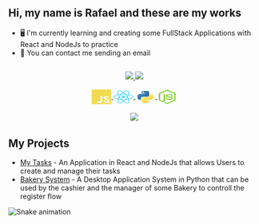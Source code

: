 ## Hi, my name is Rafael and these are my works

- 🖥️ I'm currently learning and creating some FullStack Applications with React and NodeJs to practice
- 📧 You can contact me sending an email

## 

<div align="center">
  <a href="https://github.com/rafaelsolvargas">
  <img height="180em" src="https://github-readme-stats.vercel.app/api?username=rafaelsolvargas&show_icons=true&theme=github_dark&include_all_commits=true&count_private=true"/>
  <img height="180em" src="https://github-readme-stats.vercel.app/api/top-langs/?username=rafaelsolvargas&layout=compact&langs_count=5&theme=github_dark&border_color=#5534eb&hide_border=false"/>
</div>
 
<div  align="center"> 
   <div style="display: inline_block"><br>
    <img align="center" alt="Rafael-Js" height="30" width="40" src="https://raw.githubusercontent.com/devicons/devicon/master/icons/javascript/javascript-plain.svg">
    <img align="center" alt="Rafael-React" height="30" width="40" src="https://raw.githubusercontent.com/devicons/devicon/master/icons/react/react-original.svg">
    <img align="center" alt="Rafael-Python" height="30" width="40" src="https://raw.githubusercontent.com/devicons/devicon/master/icons/python/python-original.svg">
    <img align="center" alt="Rafael-Node" height="30" width="40" src="https://raw.githubusercontent.com/devicons/devicon/master/icons/nodejs/nodejs-original.svg">
  
  <div>
   <br><a href = "mailto:rafael.s.vargas18@gmail.com"><img src="https://img.shields.io/badge/-Gmail-%23333?style=for-the-badge&logo=gmail&logoColor=white" target="_blank"></a>
  </div>
 </div>
</div>

  ## My Projects
  - [My Tasks](https://github.com/RafaelSolVargas/MyTasks) - An Application in React and NodeJs that allows Users to create and manage their tasks
  - [Bakery System](https://github.com/RafaelSolVargas/BakerySystem) - A Desktop Application System in Python that can be used by the cashier and the manager of some Bakery to controll the register flow 
  
 ![Snake animation](https://github.com/rafaelsolvargas/rafaelsolvargas/blob/output/github-contribution-grid-snake.svg)
  
